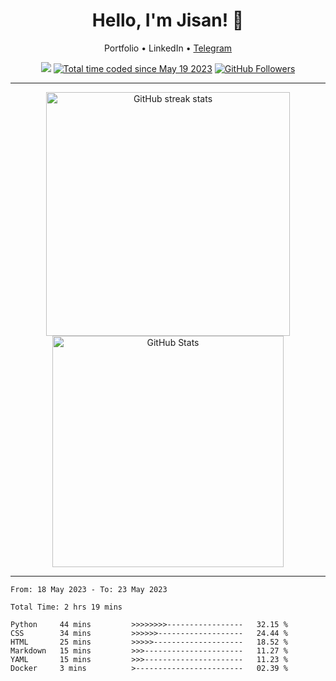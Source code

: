 <!-- Jisan -->
<h1 align="center">Hello, I'm Jisan! 👋</h1>

<p align="center">
  Portfolio •
  LinkedIn •
  <a href="https://t.me/jisan09">Telegram</a>
</p>

<!-- Counts -->
<p align="center">
  <a href="https://hits.seeyoufarm.com"><img src="https://hits.seeyoufarm.com/api/count/incr/badge.svg?url=https%3A%2F%2Fgithub.com%2FJisan09&count_bg=%232F7BAF&title_bg=%23555555&icon=anaconda.svg&icon_color=%23E7E7E7&title=Account+Hits&edge_flat=false"/></a>
  <a href="https://wakatime.com/@59020bc3-9b8e-41db-b0cc-57a751565bc6"><img src="https://wakatime.com/badge/user/59020bc3-9b8e-41db-b0cc-57a751565bc6.svg?style=flat" alt="Total time coded since May 19 2023" /></a>
  <a href="https://github.com/jisan09?tab=followers"><img src="https://img.shields.io/github/followers/jisan09?logo=github" alt="GitHub Followers" /></a>
</p>

---

<!-- GitHub Stats -->
<p align="center">
  <img src="https://streak-stats.demolab.com/?user=jisan09&theme=transparent" alt="GitHub streak stats" width="390" />
  <img src="https://github-readme-stats.vercel.app/api?username=Jisan09&show_icons=true&theme=transparent&rank_icon=github&count_private=true" alt="GitHub Stats" width="370" /> 
</p>

---

<!--START_SECTION:waka-->

```text
From: 18 May 2023 - To: 23 May 2023

Total Time: 2 hrs 19 mins

Python     44 mins         >>>>>>>>-----------------   32.15 %
CSS        34 mins         >>>>>>-------------------   24.44 %
HTML       25 mins         >>>>>--------------------   18.52 %
Markdown   15 mins         >>>----------------------   11.27 %
YAML       15 mins         >>>----------------------   11.23 %
Docker     3 mins          >------------------------   02.39 %
```

<!--END_SECTION:waka-->
 
